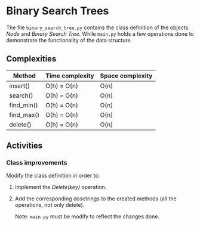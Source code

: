 # Binary Search Trees

The file `binary_search_tree.py` contains the class definition of the objects: *Node* and *Binary Search Tree*. While `main.py` holds a few operations done to demonstrate the functionality of the data structure.

## Complexities

| Method                   | Time complexity | Space complexity |
|--------------------------|-----------------|------------------|
| insert()                 | O(h) = O(n)     | O(n)             |
| search()                 | O(h) = O(n)     | O(n)             |
| find_min()               | O(h) = O(n)     | O(n)             |
| find_max()               | O(h) = O(n)     | O(n)             |
| delete()                 | O(h) = O(n)     | O(n)             |

## Activities

### **Class improvements**

Modify the class definition in order to:

1) Implement the *Delete(key)* operation.

2) Add the corresponding dosctrings to the created methods  (all the operations, not only delete).

    Note: `main.py` must be modify to reflect the changes done.